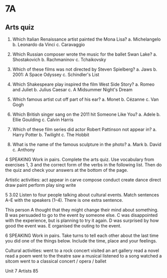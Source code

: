 # 7A

## Arts quiz

1. Which Italian Renaissance artist painted the Mona Lisa?
   a. Michelangelo
   b. Leonardo da Vinci
   c. Caravaggio

2. Which Russian composer wrote the music for the ballet Swan Lake?
   a. Shostakovich
   b. Rachmaninov
   c. Tchaikovsky

3. Which of these films was not directed by Steven Spielberg?
   a. Jaws
   b. 2001: A Space Odyssey
   c. Schindler's List

4. Which Shakespeare play inspired the film West Side Story?
   a. Romeo and Juliet
   b. Julius Caesar
   c. A Midsummer Night's Dream

5. Which famous artist cut off part of his ear?
   a. Monet
   b. Cézanne
   c. Van Gogh

6. Which British singer sang on the 2011 hit Someone Like You?
   a. Adele
   b. Ellie Goulding
   c. Calvin Harris

7. Which of these film series did actor Robert Pattinson not appear in?
   a. Harry Potter
   b. Twilight
   c. The Hobbit

8. What is the name of the famous sculpture in the photo?
   a. Mark
   b. David
   c. Anthony

4 SPEAKING Work in pairs. Complete the arts quiz. Use vocabulary from exercises 1, 3 and the correct form of the verbs in the following list. Then do the quiz and check your answers at the bottom of the page.

Artistic activities: act  appear in  carve  compose  conduct  create dance  direct  draw  paint  perform  play  sing  write

5 3.02 Listen to four people talking about cultural events. Match sentences A–E with the speakers (1–4). There is one extra sentence.

This person
A thought that they might change their mind about something.
B was persuaded to go to the event by someone else.
C was disappointed with the experience, but is planning to try it again.
D was surprised by how good the event was.
E organised the outing to the event.

6 SPEAKING Work in pairs. Take turns to tell each other about the last time you did one of the things below. Include the time, place and your feelings.

Cultural activities: went to a rock concert  visited an art gallery  read a novel read a poem  went to the theatre  saw a musical  listened to a song watched a sitcom  went to a classical concert / opera / ballet

Unit 7 Artists 85